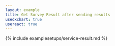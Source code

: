 ```yaml
---
layout: example
title: Get Survey Result after sending results
usedxchart: true
usereact: true
---
```


{% include examplesetups/service-result.md %}